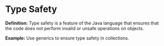 # Type Safety
**Definition:** Type safety is a feature of the Java language that ensures that the code does not perform invalid or unsafe operations on objects.

**Example:** Use generics to ensure type safety in collections.

